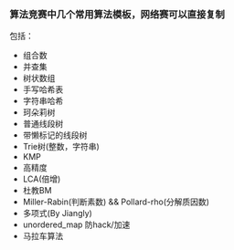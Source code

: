 ### 算法竞赛中几个常用算法模板，网络赛可以直接复制

包括：

- 组合数
- 并查集
- 树状数组
- 手写哈希表
- 字符串哈希
- 珂朵莉树
- 普通线段树
- 带懒标记的线段树
- Trie树(整数，字符串)
- KMP
- 高精度
- LCA(倍增)
- 杜教BM
- Miller-Rabin(判断素数) && Pollard-rho(分解质因数)
- 多项式(By Jiangly)
- unordered_map 防hack/加速
- 马拉车算法